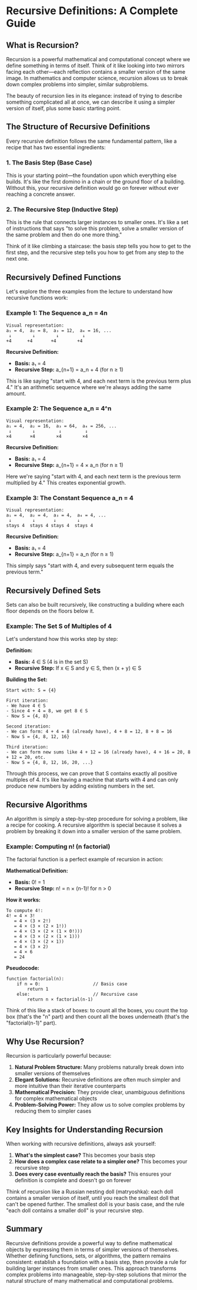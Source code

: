 # Recursive Definitions: A Complete Guide

## What is Recursion?

Recursion is a powerful mathematical and computational concept where we define something in terms of itself. Think of it like looking into two mirrors facing each other—each reflection contains a smaller version of the same image. In mathematics and computer science, recursion allows us to break down complex problems into simpler, similar subproblems.

The beauty of recursion lies in its elegance: instead of trying to describe something complicated all at once, we can describe it using a simpler version of itself, plus some basic starting point.

## The Structure of Recursive Definitions

Every recursive definition follows the same fundamental pattern, like a recipe that has two essential ingredients:

### 1. The Basis Step (Base Case)
This is your starting point—the foundation upon which everything else builds. It's like the first domino in a chain or the ground floor of a building. Without this, your recursive definition would go on forever without ever reaching a concrete answer.

### 2. The Recursive Step (Inductive Step)
This is the rule that connects larger instances to smaller ones. It's like a set of instructions that says "to solve this problem, solve a smaller version of the same problem and then do one more thing."

Think of it like climbing a staircase: the basis step tells you how to get to the first step, and the recursive step tells you how to get from any step to the next one.

## Recursively Defined Functions

Let's explore the three examples from the lecture to understand how recursive functions work:

### Example 1: The Sequence a_n = 4n

```
Visual representation:
a₁ = 4,  a₂ = 8,  a₃ = 12,  a₄ = 16, ...
 ↓        ↓        ↓         ↓
+4      +4       +4        +4
```

**Recursive Definition:**
- **Basis:** a₁ = 4
- **Recursive Step:** a_{n+1} = a_n + 4 (for n ≥ 1)

This is like saying "start with 4, and each next term is the previous term plus 4." It's an arithmetic sequence where we're always adding the same amount.

### Example 2: The Sequence a_n = 4^n

```
Visual representation:
a₁ = 4,  a₂ = 16,  a₃ = 64,  a₄ = 256, ...
 ↓        ↓         ↓         ↓
×4       ×4        ×4        ×4
```

**Recursive Definition:**
- **Basis:** a₁ = 4
- **Recursive Step:** a_{n+1} = 4 × a_n (for n ≥ 1)

Here we're saying "start with 4, and each next term is the previous term multiplied by 4." This creates exponential growth.

### Example 3: The Constant Sequence a_n = 4

```
Visual representation:
a₁ = 4,  a₂ = 4,  a₃ = 4,  a₄ = 4, ...
 ↓        ↓       ↓        ↓
stays 4  stays 4 stays 4  stays 4
```

**Recursive Definition:**
- **Basis:** a₁ = 4
- **Recursive Step:** a_{n+1} = a_n (for n ≥ 1)

This simply says "start with 4, and every subsequent term equals the previous term."

## Recursively Defined Sets

Sets can also be built recursively, like constructing a building where each floor depends on the floors below it.

### Example: The Set S of Multiples of 4

Let's understand how this works step by step:

**Definition:**
- **Basis:** 4 ∈ S (4 is in the set S)
- **Recursive Step:** If x ∈ S and y ∈ S, then (x + y) ∈ S

**Building the Set:**
```
Start with: S = {4}

First iteration:
- We have 4 ∈ S
- Since 4 + 4 = 8, we get 8 ∈ S
- Now S = {4, 8}

Second iteration:
- We can form: 4 + 4 = 8 (already have), 4 + 8 = 12, 8 + 8 = 16
- Now S = {4, 8, 12, 16}

Third iteration:
- We can form new sums like 4 + 12 = 16 (already have), 4 + 16 = 20, 8 + 12 = 20, etc.
- Now S = {4, 8, 12, 16, 20, ...}
```

Through this process, we can prove that S contains exactly all positive multiples of 4. It's like having a machine that starts with 4 and can only produce new numbers by adding existing numbers in the set.

## Recursive Algorithms

An algorithm is simply a step-by-step procedure for solving a problem, like a recipe for cooking. A recursive algorithm is special because it solves a problem by breaking it down into a smaller version of the same problem.

### Example: Computing n! (n factorial)

The factorial function is a perfect example of recursion in action:

**Mathematical Definition:**
- **Basis:** 0! = 1
- **Recursive Step:** n! = n × (n-1)! for n > 0

**How it works:**
```
To compute 4!:
4! = 4 × 3!
   = 4 × (3 × 2!)
   = 4 × (3 × (2 × 1!))
   = 4 × (3 × (2 × (1 × 0!)))
   = 4 × (3 × (2 × (1 × 1)))
   = 4 × (3 × (2 × 1))
   = 4 × (3 × 2)
   = 4 × 6
   = 24
```

**Pseudocode:**
```
function factorial(n):
    if n = 0:                    // Basis case
        return 1
    else:                        // Recursive case
        return n × factorial(n-1)
```

Think of this like a stack of boxes: to count all the boxes, you count the top box (that's the "n" part) and then count all the boxes underneath (that's the "factorial(n-1)" part).

## Why Use Recursion?

Recursion is particularly powerful because:

1. **Natural Problem Structure:** Many problems naturally break down into smaller versions of themselves
2. **Elegant Solutions:** Recursive definitions are often much simpler and more intuitive than their iterative counterparts
3. **Mathematical Precision:** They provide clear, unambiguous definitions for complex mathematical objects
4. **Problem-Solving Power:** They allow us to solve complex problems by reducing them to simpler cases

## Key Insights for Understanding Recursion

When working with recursive definitions, always ask yourself:

1. **What's the simplest case?** This becomes your basis step
2. **How does a complex case relate to a simpler one?** This becomes your recursive step
3. **Does every case eventually reach the basis?** This ensures your definition is complete and doesn't go on forever

Think of recursion like a Russian nesting doll (matryoshka): each doll contains a smaller version of itself, until you reach the smallest doll that can't be opened further. The smallest doll is your basis case, and the rule "each doll contains a smaller doll" is your recursive step.

## Summary

Recursive definitions provide a powerful way to define mathematical objects by expressing them in terms of simpler versions of themselves. Whether defining functions, sets, or algorithms, the pattern remains consistent: establish a foundation with a basis step, then provide a rule for building larger instances from smaller ones. This approach transforms complex problems into manageable, step-by-step solutions that mirror the natural structure of many mathematical and computational problems.